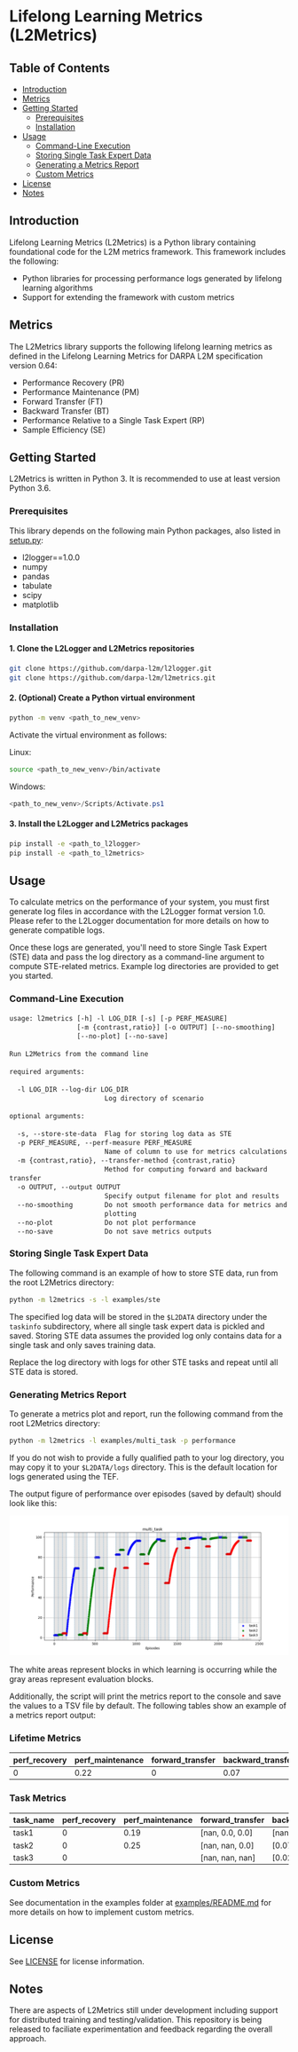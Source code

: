 # Lifelong Learning Metrics (L2Metrics)

## Table of Contents

* [Introduction](#introduction)
* [Metrics](#metrics)
* [Getting Started](#getting-started)
  * [Prerequisites](#prerequisites)
  * [Installation](#installation)
* [Usage](#usage)
  * [Command-Line Execution](#command-line-execution)
  * [Storing Single Task Expert Data](#storing-single-task-expert-data)
  * [Generating a Metrics Report](#generating-a-metrics-report)
  * [Custom Metrics](#custom-metrics)
* [License](#license)
* [Notes](#notes)

## Introduction

Lifelong Learning Metrics (L2Metrics) is a Python library containing foundational code for the L2M metrics framework. This framework includes the following:

* Python libraries for processing performance logs generated by lifelong learning algorithms
* Support for extending the framework with custom metrics

## Metrics

The L2Metrics library supports the following lifelong learning metrics as defined in the Lifelong Learning Metrics for DARPA L2M specification version 0.64:

* Performance Recovery (PR)
* Performance Maintenance (PM)
* Forward Transfer (FT)
* Backward Transfer (BT)
* Performance Relative to a Single Task Expert (RP)
* Sample Efficiency (SE)

## Getting Started

L2Metrics is written in Python 3. It is recommended to use at least version Python 3.6.

### Prerequisites

This library depends on the following main Python packages, also listed in [setup.py](setup.py):

* l2logger==1.0.0
* numpy
* pandas
* tabulate
* scipy
* matplotlib

### Installation

#### 1. Clone the L2Logger and L2Metrics repositories

  ```bash
  git clone https://github.com/darpa-l2m/l2logger.git
  git clone https://github.com/darpa-l2m/l2metrics.git
  ```

#### 2. (Optional) Create a Python virtual environment

```bash
python -m venv <path_to_new_venv>
```

Activate the virtual environment as follows:

Linux:

```bash
source <path_to_new_venv>/bin/activate
```

Windows:

```powershell
<path_to_new_venv>/Scripts/Activate.ps1
```

#### 3. Install the L2Logger and L2Metrics packages

```bash
pip install -e <path_to_l2logger>
pip install -e <path_to_l2metrics>
```

## Usage

To calculate metrics on the performance of your system, you must first generate log files in accordance with the L2Logger format version 1.0. Please refer to the L2Logger documentation for more details on how to generate compatible logs.

Once these logs are generated, you'll need to store Single Task Expert (STE) data and pass the log directory as a command-line argument to compute STE-related metrics. Example log directories are provided to get you started.

### Command-Line Execution

  ```
  usage: l2metrics [-h] -l LOG_DIR [-s] [-p PERF_MEASURE]
                   [-m {contrast,ratio}] [-o OUTPUT] [--no-smoothing]
                   [--no-plot] [--no-save]
  
  Run L2Metrics from the command line

  required arguments:

    -l LOG_DIR --log-dir LOG_DIR
                          Log directory of scenario

  optional arguments:

    -s, --store-ste-data  Flag for storing log data as STE
    -p PERF_MEASURE, --perf-measure PERF_MEASURE
                          Name of column to use for metrics calculations
    -m {contrast,ratio}, --transfer-method {contrast,ratio}
                          Method for computing forward and backward transfer
    -o OUTPUT, --output OUTPUT
                          Specify output filename for plot and results
    --no-smoothing        Do not smooth performance data for metrics and
                          plotting
    --no-plot             Do not plot performance
    --no-save             Do not save metrics outputs
```

### Storing Single Task Expert Data

The following command is an example of how to store STE data, run from the root L2Metrics directory:

```bash
python -m l2metrics -s -l examples/ste
```

The specified log data will be stored in the `$L2DATA` directory under the `taskinfo` subdirectory, where all single task expert data is pickled and saved. Storing STE data assumes the provided log only contains data for a single task and only saves training data.

Replace the log directory with logs for other STE tasks and repeat until all STE data is stored.

### Generating Metrics Report

To generate a metrics plot and report, run the following command from the root L2Metrics directory:

```bash
python -m l2metrics -l examples/multi_task -p performance
```

If you do not wish to provide a fully qualified path to your log directory, you may copy it to your `$L2DATA/logs` directory. This is the default location for logs generated using the TEF.

The output figure of performance over episodes (saved by default) should look like this:

![diagram](examples/multi_task/multi_task.png)

The white areas represent blocks in which learning is occurring while the gray areas represent evaluation blocks.

Additionally, the script will print the metrics report to the console and save the values to a TSV file by default. The following tables show an example of a metrics report output:

### Lifetime Metrics

| perf_recovery | perf_maintenance | forward_transfer | backward_transfer | ste_rel_perf | sample_efficiency |
|---------------|------------------|------------------|-------------------|--------------|-------------------|
| 0             | 0.22         | 0                | 0.07              | 1.06     | 1.66          |

### Task Metrics

| task_name | perf_recovery | perf_maintenance | forward_transfer | backward_transfer | ste_rel_perf | sample_efficiency |
|-----------|---------------|------------------|------------------|-------------------|--------------|-------------------|
| task1     | 0             | 0.19         | [nan, 0.0, 0.0]  | [nan, nan, nan]   | 1.06     | 1.66          |
| task2     | 0             | 0.25         | [nan, nan, 0.0]  | [0.07, nan, nan]  |              |                   |
| task3     | 0             |                  | [nan, nan, nan]  | [0.02, 0.12, nan] |              |                   |

### Custom Metrics

See documentation in the examples folder at [examples/README.md](./examples/README.md) for more details on how to implement custom metrics.

## License

See [LICENSE](LICENSE) for license information.

## Notes

There are aspects of L2Metrics still under development including support for distributed training and testing/validation. This repository is being released to faciliate experimentation and feedback regarding the overall approach.
